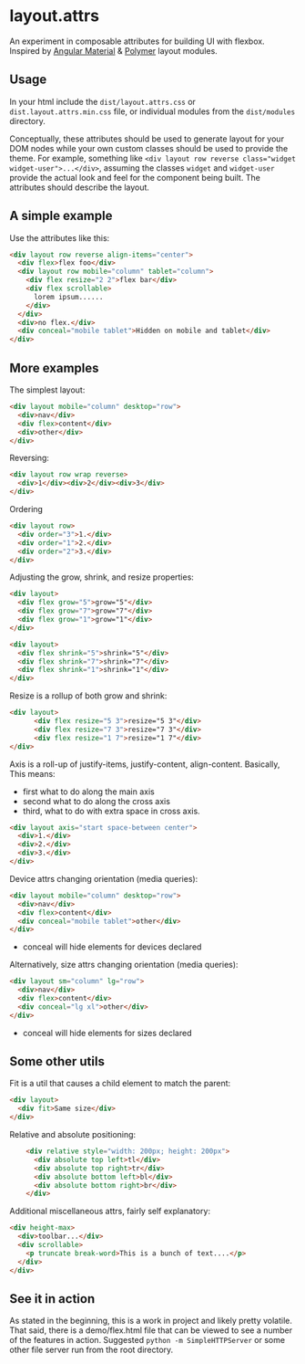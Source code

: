 # layout.attrs
An experiment in composable attributes for building UI with flexbox.
Inspired by [Angular Material](https://material.angularjs.org/latest/#/layout/grid)
& [Polymer](https://www.polymer-project.org/0.5/docs/polymer/layout-attrs.html)
layout modules.

## Usage

In your html include the `dist/layout.attrs.css` or `dist.layout.attrs.min.css` file,
or individual modules from the `dist/modules` directory.

Conceptually, these attributes should be used to generate layout for your DOM nodes
while your own custom classes should be used to provide the theme.  For example,
something like `<div layout row reverse class="widget widget-user">...</div>`,
assuming the classes `widget` and `widget-user` provide the actual look and feel
for the component being built.  The attributes should describe the layout.

## A simple example

Use the attributes like this:

```html
<div layout row reverse align-items="center">
  <div flex>flex foo</div>
  <div layout row mobile="column" tablet="column">
    <div flex resize="2 2">flex bar</div>
    <div flex scrollable>
      lorem ipsum......
    </div>
  </div>
  <div>no flex.</div>
  <div conceal="mobile tablet">Hidden on mobile and tablet</div>
</div>

```

## More examples

The simplest layout:

```html
<div layout mobile="column" desktop="row">
  <div>nav</div>
  <div flex>content</div>
  <div>other</div>
</div>
```

Reversing:

```html
<div layout row wrap reverse>
  <div>1</div><div>2</div><div>3</div>
</div>
```

Ordering

```html
<div layout row>
  <div order="3">1.</div>
  <div order="1">2.</div>
  <div order="2">3.</div>
</div>
```

Adjusting the grow, shrink, and resize properties:

```html
<div layout>
  <div flex grow="5">grow="5"</div>
  <div flex grow="7">grow="7"</div>
  <div flex grow="1">grow="1"</div>
</div>

<div layout>
  <div flex shrink="5">shrink="5"</div>
  <div flex shrink="7">shrink="7"</div>
  <div flex shrink="1">shrink="1"</div>
</div>
```

Resize is a rollup of both grow and shrink:

```html
<div layout>
      <div flex resize="5 3">resize="5 3"</div>
      <div flex resize="7 3">resize="7 3"</div>
      <div flex resize="1 7">resize="1 7"</div>
</div>

```

Axis is a roll-up of justify-items, justify-content, align-content.  Basically,
This means:

- first what to do along the main axis
- second what to do along the cross axis
- third, what to do with extra space in cross axis.

```html
<div layout axis="start space-between center">
  <div>1.</div>
  <div>2.</div>
  <div>3.</div>
</div>

```


Device attrs changing orientation (media queries):

```html
<div layout mobile="column" desktop="row">
  <div>nav</div>
  <div flex>content</div>
  <div conceal="mobile tablet">other</div>
</div>
```
* conceal will hide elements for devices declared


Alternatively, size attrs changing orientation (media queries):

```html
<div layout sm="column" lg="row">
  <div>nav</div>
  <div flex>content</div>
  <div conceal="lg xl">other</div>
</div>
```
* conceal will hide elements for sizes declared

## Some other utils

Fit is a util that causes a child element to match the parent:

```html
<div layout>
  <div fit>Same size</div>
</div>
```

Relative and absolute positioning:

```html
    <div relative style="width: 200px; height: 200px">
      <div absolute top left>tl</div>
      <div absolute top right>tr</div>
      <div absolute bottom left>bl</div>
      <div absolute bottom right>br</div>
    </div>
```

Additional miscellaneous attrs, fairly self explanatory:

```html
<div height-max>
  <div>toolbar...</div>
  <div scrollable>
    <p truncate break-word>This is a bunch of text....</p>
  </div>
</div>
```

## See it in action

As stated in the beginning, this is a work in project and likely pretty volatile.
That said, there is a demo/flex.html file that can be viewed to see a number of
the features in action.  Suggested `python -m SimpleHTTPServer` or some other file
server run from the root directory.
